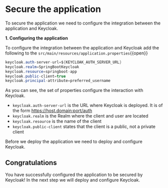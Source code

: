 # Secure the application

To secure the application we need to configure the integration between the application and Keycloak.

**1. Configuring the application**

To configure the integration between the application and Keycloak add the following to the `src/main/resources/application.properties`{{open}}

```java
keycloak.auth-server-url=${KEYCLOAK_AUTH_SERVER_URL}
keycloak.realm=SpringBootKeycloak
keycloak.resource=springboot-app
keycloak.public-client=true
keycloak.principal-attribute=preferred_username
```

As you can see, the set of properties configure the interaction with Keycloak.

* ``keycloak.auth-server-url`` is the URL where Keycloak is deployed. It is of the form https://host.domain:port/auth
* ``keycloak.realm`` is the Realm where the client and user are located
* ``keycloak.resource`` is the name of the client
* ``keycloak.public-client`` states that the client is a public, not a private client

Before we deploy the application we need to deploy and configure Keycloak.

## Congratulations

You have successfully configured the application to be secured by Keycloak! In the next step we will deploy and configure Keycloak.

